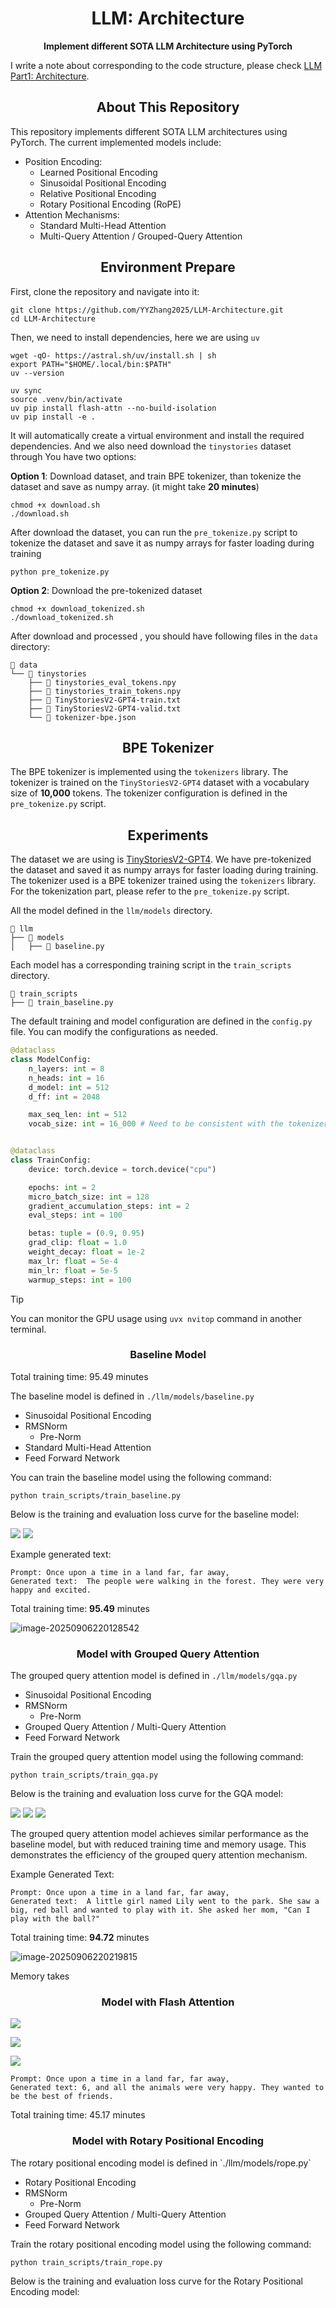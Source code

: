 <h1 align="center">LLM: Architecture</h1>
<p align="center"><b>Implement different SOTA LLM Architecture using PyTorch</b></p>

I write a note about corresponding to the code structure, please check [LLM Part1: Architecture](https://yuyang.info/posts/Blogs/LLM/LLM-Architecture/post.html).


<h2 align="center">About This Repository</h2>

This repository implements different SOTA LLM architectures using PyTorch. The current implemented models include:
- Position Encoding:
  - Learned Positional Encoding
  - Sinusoidal Positional Encoding
  - Relative Positional Encoding 
  - Rotary Positional Encoding (RoPE)
- Attention Mechanisms:
  - Standard Multi-Head Attention
  - Multi-Query Attention / Grouped-Query Attention

<h2 align="center">Environment Prepare</h2>
First, clone the repository and navigate into it:

```Shell
git clone https://github.com/YYZhang2025/LLM-Architecture.git
cd LLM-Architecture
```

Then, we need to install dependencies, here we are using `uv`

```Shell
wget -qO- https://astral.sh/uv/install.sh | sh
export PATH="$HOME/.local/bin:$PATH"
uv --version

uv sync 
source .venv/bin/activate
uv pip install flash-attn --no-build-isolation
uv pip install -e .
```

It will automatically create a virtual environment and install the required dependencies.
And we also need download the `tinystories` dataset through
You have two options:

**Option 1**: Download dataset, and train BPE tokenizer, than tokenize the dataset and save as numpy array. (it might take **20 minutes**)

```Shell
chmod +x download.sh
./download.sh
```

After download the dataset, you can run the `pre_tokenize.py` script to tokenize the dataset and save it as numpy arrays for faster loading during training
```Shell
python pre_tokenize.py
```

**Option 2**: Download the pre-tokenized dataset
```Shell
chmod +x download_tokenized.sh
./download_tokenized.sh
```

After download and processed , you should have following files in the `data` directory:
```Text 
📂 data  
└── 📂 tinystories  
    ├── 📄 tinystories_eval_tokens.npy  
    ├── 📄 tinystories_train_tokens.npy  
    ├── 📘 TinyStoriesV2-GPT4-train.txt  
    ├── 📘 TinyStoriesV2-GPT4-valid.txt  
    └── 🧩 tokenizer-bpe.json  
```



<h2 align="center">BPE Tokenizer</h2>

The BPE tokenizer is implemented using the `tokenizers` library. The tokenizer is trained on the `TinyStoriesV2-GPT4` dataset with a vocabulary size of **10,000** tokens. The tokenizer configuration is defined in the `pre_tokenize.py` script.



<h2 align="center">Experiments</h2>

The dataset we are using is [TinyStoriesV2-GPT4](https://huggingface.co/datasets/roneneldan/TinyStories). We have pre-tokenized the dataset and saved it as numpy arrays for faster loading during training. The tokenizer used is a BPE tokenizer trained using the `tokenizers` library. For the tokenization part, please refer to the `pre_tokenize.py` script.

All the model defined in the `llm/models` directory. 


```Text
📂 llm
├── 📂 models
│   ├── 📂 baseline.py
```

Each model has a corresponding training script in the `train_scripts` directory.
```Text
📂 train_scripts
├── 📄 train_baseline.py
```

The default training and model configuration are defined in the `config.py` file. You can modify the configurations as needed.

```Python
@dataclass
class ModelConfig:
    n_layers: int = 8
    n_heads: int = 16
    d_model: int = 512
    d_ff: int = 2048

    max_seq_len: int = 512
    vocab_size: int = 16_000 # Need to be consistent with the tokenizer


@dataclass
class TrainConfig:
    device: torch.device = torch.device("cpu")

    epochs: int = 2
    micro_batch_size: int = 128
    gradient_accumulation_steps: int = 2
    eval_steps: int = 100

    betas: tuple = (0.9, 0.95)
    grad_clip: float = 1.0
    weight_decay: float = 1e-2
    max_lr: float = 5e-4
    min_lr: float = 5e-5
    warmup_steps: int = 100
```

>[!TIP]
> You can monitor the GPU usage using `uvx nvitop` command in another terminal.

<h3 align="center">Baseline Model</h3>

Total training time: 95.49 minutes

The baseline model is defined in `./llm/models/baseline.py`

- Sinusoidal Positional Encoding
- RMSNorm
  - Pre-Norm
- Standard Multi-Head Attention
- Feed Forward Network

You can train the baseline model using the following command:

```Shell
python train_scripts/train_baseline.py 
```

Below is the training and evaluation loss curve for the baseline model:

![](./assets/baseline_loss_curve.png)
![](./assets/baseline_eval_curve.png)

Example generated text:

```Text
Prompt: Once upon a time in a land far, far away, 
Generated text:  The people were walking in the forest. They were very happy and excited.
```



Total training time: **95.49** minutes



![image-20250906220128542](./assets/image-20250906220128542.png)




<h3 align="center">Model with Grouped Query Attention</h3>

The grouped query attention model is defined in `./llm/models/gqa.py`

- Sinusoidal Positional Encoding
- RMSNorm
  - Pre-Norm
- Grouped Query Attention / Multi-Query Attention
- Feed Forward Network
  

Train the grouped query attention model using the following command:

```Shell
python train_scripts/train_gqa.py 
```

Below is the training and evaluation loss curve for the GQA model:

![](./assets/gqa_baseline_loss.png)
![](./assets/gqa_baseline_eval.png)
![](./assets/gqa_baseline_time_compare.png)

The grouped query attention model achieves similar performance as the baseline model, but with reduced training time and memory usage. This demonstrates the efficiency of the grouped query attention mechanism.



Example Generated Text:

```Text
Prompt: Once upon a time in a land far, far away, 
Generated text:  A little girl named Lily went to the park. She saw a big, red ball and wanted to play with it. She asked her mom, "Can I play with the ball?"

```



Total training time: **94.72** minutes



![image-20250906220219815](./assets/image-20250906220219815.png)



Memory takes




<h3 align="center">Model with Flash Attention</h3>

![](./assets/flas_attn_baseline.png)

![](./assets/flash_attn_baseline_step_time.png)

![](./assets/flash_attn_baseline_toptal_time.png)


```Text
Prompt: Once upon a time in a land far, far away, 
Generated text: 6, and all the animals were very happy. They wanted to be the best of friends.
```

Total training time: 45.17 minutes

<h3 align="center">Model with Rotary Positional Encoding</h3>
The rotary positional encoding model is defined in `./llm/models/rope.py`

- Rotary Positional Encoding
- RMSNorm
  - Pre-Norm
- Grouped Query Attention / Multi-Query Attention
- Feed Forward Network

Train the rotary positional encoding model using the following command:

```Shell
python train_scripts/train_rope.py
```

Below is the training and evaluation loss curve for the Rotary Positional Encoding model:
